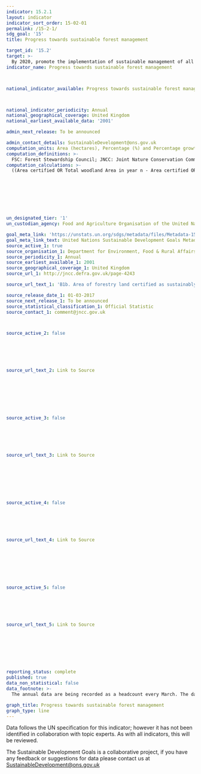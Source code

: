 ```yaml
---
indicator: 15.2.1
layout: indicator
indicator_sort_order: 15-02-01
permalink: /15-2-1/
sdg_goal: '15'
title: Progress towards sustainable forest management

target_id: '15.2'
target: >-
  By 2020, promote the implementation of sustainable management of all types of forests, halt deforestation, restore degraded forests and substantially increase afforestation and reforestation globally
indicator_name: Progress towards sustainable forest management



national_indicator_available: Progress towards sustainable forest management



national_indicator_periodicity: Annual
national_geographical_coverage: United Kingdom
national_earliest_available_data: '2001'

admin_next_release: To be announced

admin_contact_details: SustainableDevelopment@ons.gov.uk
computation_units: Area (hectares), Percentage (%) and Percentage growth rate (%)
computation_definitions: >-
  FSC: Forest Stewardship Council; JNCC: Joint Nature Conservation Committee; PEFC: Programme for the Endorsement of Forest Certification; SFM: Sustainable Forest Management. All certified woodland is certified under the FSC scheme. Some of these woodlands are also certified under the PEFC scheme. The estimates are based on UK data published by FSC, supplemented by data from individual certificates and other sources. Where possible, figures are for the woodland area certified, rather than the land area certified.
computation_calculations: >-
  ((Area certified OR Total woodland Area in year n - Area certified OR Total woodland Area in year n-1) / Area certified OR Total woodland Area in year n-1) * 100








un_designated_tier: '1'
un_custodian_agency: Food and Agriculture Organisation of the United Nations (FAO)

goal_meta_link: 'https://unstats.un.org/sdgs/metadata/files/Metadata-15-02-01.pdf '
goal_meta_link_text: United Nations Sustainable Development Goals Metadata (PDF 756 KB)
source_active_1: true
source_organisation_1: Department for Environment, Food & Rural Affairs (Defra)
source_periodicity_1: Annual
source_earliest_available_1: 2001
source_geographical_coverage_1: United Kingdom
source_url_1: http://jncc.defra.gov.uk/page-4243

source_url_text_1: 'B1b. Area of forestry land certified as sustainably managed'

source_release_date_1: 01-03-2017
source_next_release_1: To be announced
source_statistical_classification_1: Official Statistic 
source_contact_1: comment@jncc.gov.uk 



source_active_2: false






source_url_text_2: Link to Source








source_active_3: false






source_url_text_3: Link to Source








source_active_4: false






source_url_text_4: Link to Source








source_active_5: false






source_url_text_5: Link to Source








reporting_status: complete
published: true
data_non_statistical: false
data_footnote: >-
  The annual data are being recorded as a headcount every March. The date on the X axis is the year of the headcount

graph_title: Progress towards sustainable forest management
graph_type: line
---
```

Data follows the UN specification for this indicator; however it has not been identified in collaboration with topic experts. As with all indicators, this will be reviewed.
  
The Sustainable Development Goals is a collaborative project, if you have any feedback or suggestions for data please contact us at <SustainableDevelopment@ons.gov.uk>


